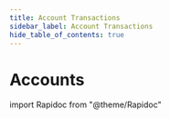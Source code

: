 ```yaml
---
title: Account Transactions
sidebar_label: Account Transactions
hide_table_of_contents: true
---
```


# Accounts

import Rapidoc from "@theme/Rapidoc"

<Rapidoc apiUrl="/v2.0/PartnerOperations" isRelative="true">
</Rapidoc>
